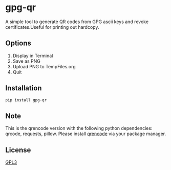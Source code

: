 # gpg-qr

A simple tool to generate QR codes from GPG ascii keys and revoke certificates.Useful for printing out hardcopy.

## Options ##
1. Display in Terminal
2. Save as PNG
3. Upload PNG to TempFiles.org
4. Quit

## Installation ##
```python
pip install gpg-qr
```

## Note
This is the qrencode version with the following python dependencies:
qrcode, requests, pillow. Please install [qrencode](https://fukuchi.org/works/qrencode/) via your package manager.


## License ##
[GPL3](LICENSE)
